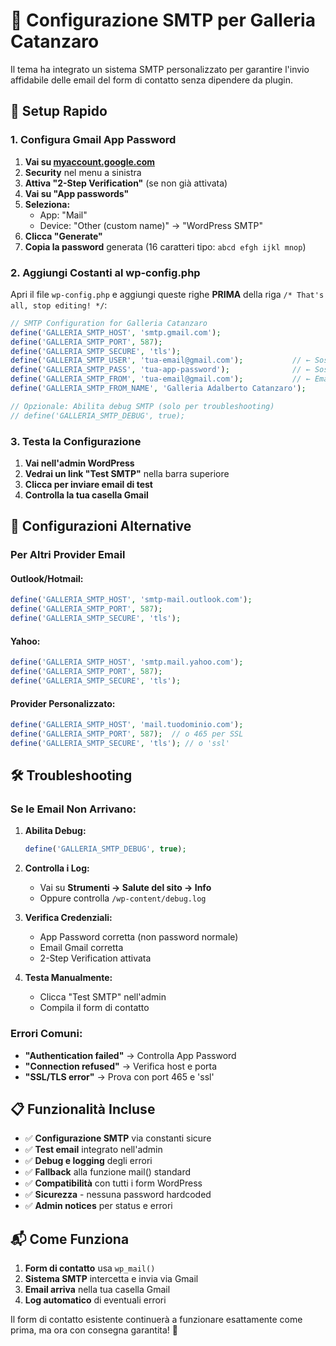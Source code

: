 # 📧 Configurazione SMTP per Galleria Catanzaro

Il tema ha integrato un sistema SMTP personalizzato per garantire l'invio affidabile delle email del form di contatto senza dipendere da plugin.

## 🚀 Setup Rapido

### 1. Configura Gmail App Password

1. **Vai su [myaccount.google.com](https://myaccount.google.com)**
2. **Security** nel menu a sinistra
3. **Attiva "2-Step Verification"** (se non già attivata)
4. **Vai su "App passwords"**
5. **Seleziona:**
   - App: "Mail" 
   - Device: "Other (custom name)" → "WordPress SMTP"
6. **Clicca "Generate"**
7. **Copia la password** generata (16 caratteri tipo: `abcd efgh ijkl mnop`)

### 2. Aggiungi Costanti al wp-config.php

Apri il file `wp-config.php` e aggiungi queste righe **PRIMA** della riga `/* That's all, stop editing! */`:

```php
// SMTP Configuration for Galleria Catanzaro
define('GALLERIA_SMTP_HOST', 'smtp.gmail.com');
define('GALLERIA_SMTP_PORT', 587);
define('GALLERIA_SMTP_SECURE', 'tls');
define('GALLERIA_SMTP_USER', 'tua-email@gmail.com');           // ← Sostituisci con la tua email Gmail
define('GALLERIA_SMTP_PASS', 'tua-app-password');              // ← Sostituisci con App Password
define('GALLERIA_SMTP_FROM', 'tua-email@gmail.com');           // ← Email mittente
define('GALLERIA_SMTP_FROM_NAME', 'Galleria Adalberto Catanzaro');

// Opzionale: Abilita debug SMTP (solo per troubleshooting)
// define('GALLERIA_SMTP_DEBUG', true);
```

### 3. Testa la Configurazione

1. **Vai nell'admin WordPress**
2. **Vedrai un link "Test SMTP"** nella barra superiore
3. **Clicca per inviare email di test**
4. **Controlla la tua casella Gmail**

## 🔧 Configurazioni Alternative

### Per Altri Provider Email

#### **Outlook/Hotmail:**
```php
define('GALLERIA_SMTP_HOST', 'smtp-mail.outlook.com');
define('GALLERIA_SMTP_PORT', 587);
define('GALLERIA_SMTP_SECURE', 'tls');
```

#### **Yahoo:**
```php
define('GALLERIA_SMTP_HOST', 'smtp.mail.yahoo.com');
define('GALLERIA_SMTP_PORT', 587);
define('GALLERIA_SMTP_SECURE', 'tls');
```

#### **Provider Personalizzato:**
```php
define('GALLERIA_SMTP_HOST', 'mail.tuodominio.com');
define('GALLERIA_SMTP_PORT', 587);  // o 465 per SSL
define('GALLERIA_SMTP_SECURE', 'tls'); // o 'ssl'
```

## 🛠 Troubleshooting

### Se le Email Non Arrivano:

1. **Abilita Debug:**
   ```php
   define('GALLERIA_SMTP_DEBUG', true);
   ```

2. **Controlla i Log:**
   - Vai su **Strumenti → Salute del sito → Info**
   - Oppure controlla `/wp-content/debug.log`

3. **Verifica Credenziali:**
   - App Password corretta (non password normale)
   - Email Gmail corretta
   - 2-Step Verification attivata

4. **Testa Manualmente:**
   - Clicca "Test SMTP" nell'admin
   - Compila il form di contatto

### Errori Comuni:

- **"Authentication failed"** → Controlla App Password
- **"Connection refused"** → Verifica host e porta
- **"SSL/TLS error"** → Prova con port 465 e 'ssl'

## 📋 Funzionalità Incluse

- ✅ **Configurazione SMTP** via constanti sicure
- ✅ **Test email** integrato nell'admin
- ✅ **Debug e logging** degli errori
- ✅ **Fallback** alla funzione mail() standard
- ✅ **Compatibilità** con tutti i form WordPress
- ✅ **Sicurezza** - nessuna password hardcoded
- ✅ **Admin notices** per status e errori

## 📬 Come Funziona

1. **Form di contatto** usa `wp_mail()`
2. **Sistema SMTP** intercetta e invia via Gmail
3. **Email arriva** nella tua casella Gmail
4. **Log automatico** di eventuali errori

Il form di contatto esistente continuerà a funzionare esattamente come prima, ma ora con consegna garantita! 🎉